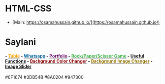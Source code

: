 # HTML-CSS

- [Main: https://osamahussain.github.io/](https://osamahussain.github.io/)

# Saylani

#### **-** [<span style="color:orange;">Table</span>](./Saylani/Assignment-01/) **-** [<span style="color:#0067A1;">Whatsapp</span>](./Saylani/Assignment-02/) **-** [<span style="color:#6F1674;">Portfolio</span>](./Saylani/Assignment-03/) **-** [<span style="color:#3DB54B;">Rock/Paper/Scissor Game</span>](./Saylani/Assignment-04/) **-** [Useful Functions](./Saylani/Assignment-05/) **-** [<span style="color:#8A0204;">Background Color Changer</span>](./Saylani/Assignment-06/) **-** [<span style="color:#947300;">Background Image Changer</span>](./Saylani/Assignment-07/) **-** [Image Slider](./Saylani/Assignment-08/)

#6F1674
#3DB54B
#8A0204
#947300
